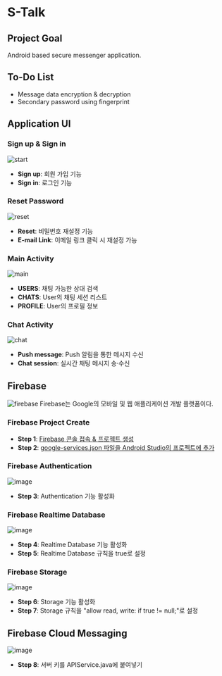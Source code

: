 
# S-Talk
## Project Goal
Android based secure messenger application.

## To-Do List
- Message data encryption & decryption
- Secondary password using fingerprint

## Application UI
### Sign up & Sign in
![start](https://user-images.githubusercontent.com/20378368/106858846-98bdb900-6705-11eb-83c4-e690581e7ae0.PNG)
- **Sign up**: 회원 가입 기능
- **Sign in**: 로그인 기능
### Reset Password
![reset](https://user-images.githubusercontent.com/20378368/106859126-f5b96f00-6705-11eb-9574-a25868ab7d14.PNG)
- **Reset**: 비밀번호 재설정 기능
- **E-mail Link**: 이메일 링크 클릭 시 재설정 가능
### Main Activity
![main](https://user-images.githubusercontent.com/20378368/106858375-e8e84b80-6704-11eb-8f3a-7951e3476dce.PNG)
- **USERS**: 채팅 가능한 상대 검색
- **CHATS**: User의 채팅 세션 리스트
- **PROFILE**: User의 프로필 정보
### Chat Activity
![chat](https://user-images.githubusercontent.com/20378368/106858325-d5d57b80-6704-11eb-9e12-60b26c219010.PNG)
- **Push message**: Push 알림을 통한 메시지 수신
- **Chat session**: 실시간 채팅 메시지 송·수신

## Firebase
![firebase](https://user-images.githubusercontent.com/20378368/106859640-ade71780-6706-11eb-89ff-dbe02cceebd4.png)
Firebase는 Google의 모바일 및 웹 애플리케이션 개발 플랫폼이다.
### Firebase Project Create
- **Step 1**: [Firebase 콘솔 접속 & 프로젝트 생성](https://console.firebase.google.com/)
- **Step 2**: [google-services.json 파일을 Android Studio의 프로젝트에 추가](https://firebase.google.com/docs/android/setup?hl=ko)
### Firebase Authentication
![image](https://user-images.githubusercontent.com/20378368/106860755-28fcfd80-6708-11eb-8278-8fc809c97c53.png)
- **Step 3**: Authentication 기능 활성화
### Firebase Realtime Database
![image](https://user-images.githubusercontent.com/20378368/106860905-62356d80-6708-11eb-916a-57fad6d40494.png)
- **Step 4**: Realtime Database 기능 활성화
- **Step 5**: Realtime Database 규칙을 true로 설정
### Firebase Storage
![image](https://user-images.githubusercontent.com/20378368/106861009-8729e080-6708-11eb-966a-de7ff8ca0f78.png)
- **Step 6**: Storage 기능 활성화
- **Step 7**: Storage 규칙을 "allow read, write: if true != null;"로 설정
## Firebase Cloud Messaging
![image](https://user-images.githubusercontent.com/20378368/106861863-b2f99600-6709-11eb-8fb7-937220d61596.png)
- **Step 8**: 서버 키를 APIService.java에 붙여넣기

<!--
If you want a APK then create an issue, i'll send the link..
<br><b>ChatApp is a real time one to one chat application with Push Notifications made using Firebase...</b>

Add yours google-services.json
<br><b> Change Authorization:key with your key from firebase project</b>

<br>Implementation Guide 
<br>1 - Project
<br>1 - Open the Project in your android studio;
<br>2 - *IMPORTANT* Change the Package Name. (https://stackoverflow.com/questions/16804093/android-studio-rename-package)

<br>2 - Firebase Panel
<br>- Create Firebase Project (https://console.firebase.google.com/);
<br>- Import the file google-service.json into your project
<br>- Connect to firebase console authentication and database from your IDE
<br>- in firebase Storage Rules, change value of "allow read, write:" from "if request.auth != null" to "if true;"
<br>- For sending notification, paste your Firebase project key into your project APIService.java
<br>- When you change database settings, you likely will need to uninstall and reinstall apps to avoid app crashes due to app caches. -->